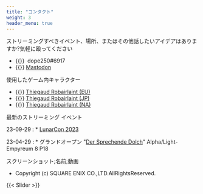 ```yaml
---
title: "コンタクト"
weight: 3
header_menu: true
---
```


ストリーミングすべきイベント、場所、またはその他話したいアイデアはありますか?気軽に殴ってください

* {{<icon class="fa fa-discord-alt">}}&nbsp; dope250#6917
* {{<icon class="fa fa-mastodon">}}&nbsp;[Mastodon](https://ffxiv-mastodon.com/@dope250)

使用したゲーム内キャラクター

* {{<icon class="fa fa-address-card">}}&nbsp;[Thiegaud Robairlaint (EU)](https://eu.finalfantasyxiv.com/lodestone/character/47255426/)
* {{<icon class="fa fa-address-card">}}&nbsp;[Thiegaud Robairlaint (JP)](https://jp.finalfantasyxiv.com/lodestone/character/48022331/)
* {{<icon class="fa fa-address-card">}}&nbsp;[Thiegaud Robairlaint (NA)](https://na.finalfantasyxiv.com/lodestone/character/48144249/)

最新のストリーミング イベント

23-09-29
: * [LunarCon 2023](https://www.lunarcon.net)

23-04-29
: * グランドオープン "[Der Sprechende Dolch](https://dersprechendedolch.carrd.co/)" Alpha/Light-Empyreum 8 P18

スクリーンショット;名前;動画

* Copyright (c) SQUARE ENIX CO.,LTD.AllRightsReserved. 

{{< Slider >}}